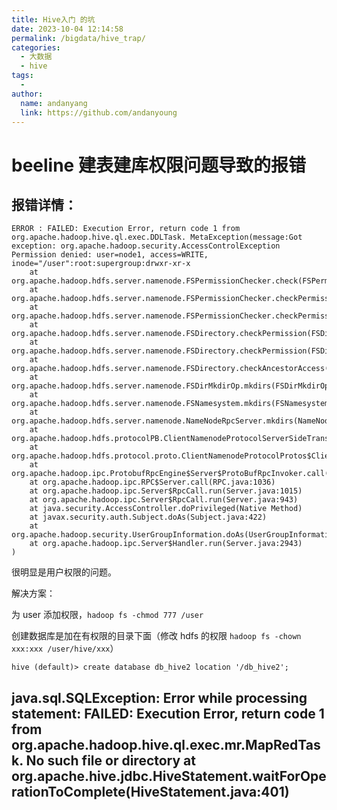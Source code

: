 ```yaml
---
title: Hive入门 的坑
date: 2023-10-04 12:14:58
permalink: /bigdata/hive_trap/
categories:
  - 大数据
  - hive
tags:
  -
author:
  name: andanyang
  link: https://github.com/andanyoung
---
```


# beeline 建表建库权限问题导致的报错

## 报错详情：

```
ERROR : FAILED: Execution Error, return code 1 from org.apache.hadoop.hive.ql.exec.DDLTask. MetaException(message:Got exception: org.apache.hadoop.security.AccessControlException Permission denied: user=node1, access=WRITE, inode="/user":root:supergroup:drwxr-xr-x
	at org.apache.hadoop.hdfs.server.namenode.FSPermissionChecker.check(FSPermissionChecker.java:399)
	at org.apache.hadoop.hdfs.server.namenode.FSPermissionChecker.checkPermission(FSPermissionChecker.java:255)
	at org.apache.hadoop.hdfs.server.namenode.FSPermissionChecker.checkPermission(FSPermissionChecker.java:193)
	at org.apache.hadoop.hdfs.server.namenode.FSDirectory.checkPermission(FSDirectory.java:1852)
	at org.apache.hadoop.hdfs.server.namenode.FSDirectory.checkPermission(FSDirectory.java:1836)
	at org.apache.hadoop.hdfs.server.namenode.FSDirectory.checkAncestorAccess(FSDirectory.java:1795)
	at org.apache.hadoop.hdfs.server.namenode.FSDirMkdirOp.mkdirs(FSDirMkdirOp.java:59)
	at org.apache.hadoop.hdfs.server.namenode.FSNamesystem.mkdirs(FSNamesystem.java:3192)
	at org.apache.hadoop.hdfs.server.namenode.NameNodeRpcServer.mkdirs(NameNodeRpcServer.java:1157)
	at org.apache.hadoop.hdfs.protocolPB.ClientNamenodeProtocolServerSideTranslatorPB.mkdirs(ClientNamenodeProtocolServerSideTranslatorPB.java:714)
	at org.apache.hadoop.hdfs.protocol.proto.ClientNamenodeProtocolProtos$ClientNamenodeProtocol$2.callBlockingMethod(ClientNamenodeProtocolProtos.java)
	at org.apache.hadoop.ipc.ProtobufRpcEngine$Server$ProtoBufRpcInvoker.call(ProtobufRpcEngine.java:527)
	at org.apache.hadoop.ipc.RPC$Server.call(RPC.java:1036)
	at org.apache.hadoop.ipc.Server$RpcCall.run(Server.java:1015)
	at org.apache.hadoop.ipc.Server$RpcCall.run(Server.java:943)
	at java.security.AccessController.doPrivileged(Native Method)
	at javax.security.auth.Subject.doAs(Subject.java:422)
	at org.apache.hadoop.security.UserGroupInformation.doAs(UserGroupInformation.java:1729)
	at org.apache.hadoop.ipc.Server$Handler.run(Server.java:2943)
)
```

很明显是用户权限的问题。

解决方案：

为 user 添加权限，`hadoop fs -chmod 777 /user`

创建数据库是加在有权限的目录下面（修改 hdfs 的权限 `hadoop fs -chown xxx:xxx /user/hive/xxx`）

```
hive (default)> create database db_hive2 location '/db_hive2';
```

## java.sql.SQLException: Error while processing statement: FAILED: Execution Error, return code 1 from org.apache.hadoop.hive.ql.exec.mr.MapRedTask. No such file or directory at org.apache.hive.jdbc.HiveStatement.waitForOperationToComplete(HiveStatement.java:401)
